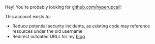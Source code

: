 Hey! You're probably looking for [github.com/hyperupcall](https://github.com/hyperupcall)!

This account exists to:

- Reduce potential security incidents, as existing code may reference resources under the old username
- Redirect outdated URLs for my [blog](https://github.com/eankeen/blog)
